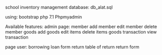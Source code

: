 school inventory management
database: db_alat.sql

using:
bootstrap
php 7.1
Phpmyadmin

Available features:
admin page:
member
add member
edit member
delete member
goods
add goods
edit items
delete items
goods transaction
view transaction

page user:
borrowing
loan form
return
table of return
return form
